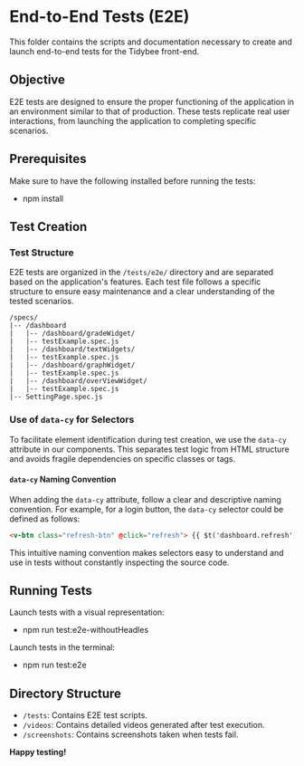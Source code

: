 # End-to-End Tests (E2E)

This folder contains the scripts and documentation necessary to create and launch end-to-end tests for the Tidybee front-end.

## Objective

E2E tests are designed to ensure the proper functioning of the application in an environment similar to that of production. These tests replicate real user interactions, from launching the application to completing specific scenarios.

## Prerequisites

Make sure to have the following installed before running the tests:

- npm install

## Test Creation

### Test Structure

E2E tests are organized in the `/tests/e2e/` directory and are separated based on the application's features. Each test file follows a specific structure to ensure easy maintenance and a clear understanding of the tested scenarios.

```plaintext
/specs/
|-- /dashboard
|   |-- /dashboard/gradeWidget/
|   |-- testExample.spec.js
|   |-- /dashboard/textWidgets/
|   |-- testExample.spec.js
|   |-- /dashboard/graphWidget/
|   |-- testExample.spec.js
|   |-- /dashboard/overViewWidget/
|   |-- testExample.spec.js
|-- SettingPage.spec.js
```

### Use of `data-cy` for Selectors

To facilitate element identification during test creation, we use the `data-cy` attribute in our components. This separates test logic from HTML structure and avoids fragile dependencies on specific classes or tags.

#### `data-cy` Naming Convention

When adding the `data-cy` attribute, follow a clear and descriptive naming convention. For example, for a login button, the `data-cy` selector could be defined as follows:

```html
<v-btn class="refresh-btn" @click="refresh"> {{ $t('dashboard.refresh') }} </v-btn>
```

This intuitive naming convention makes selectors easy to understand and use in tests without constantly inspecting the source code.

## Running Tests

Launch tests with a visual representation:
- npm run test:e2e-withoutHeadles

Launch tests in the terminal:
- npm run test:e2e

## Directory Structure

- `/tests`: Contains E2E test scripts.
- `/videos`: Contains detailed videos generated after test execution.
- `/screenshots`: Contains screenshots taken when tests fail.

**Happy testing!**